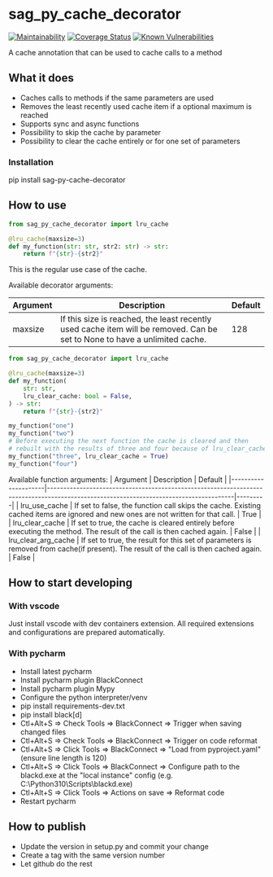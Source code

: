 # sag_py_cache_decorator
[![Maintainability][codeclimate-image]][codeclimate-url]
[![Coverage Status][coveralls-image]][coveralls-url]
[![Known Vulnerabilities][snyk-image]][snyk-url]

A cache annotation that can be used to cache calls to a method

## What it does
- Caches calls to methods if the same parameters are used
- Removes the least recently used cache item if a optional maximum is reached
- Supports sync and async functions
- Possibility to skip the cache by parameter
- Possibility to clear the cache entirely or for one set of parameters

### Installation
pip install sag-py-cache-decorator

## How to use
```python
from sag_py_cache_decorator import lru_cache

@lru_cache(maxsize=3)
def my_function(str: str, str2: str) -> str:
    return f"{str}-{str2}"
```

This is the regular use case of the cache.

Available decorator arguments:

| Argument | Description                                                                                                                | Default |
|----------|----------------------------------------------------------------------------------------------------------------------------|---------|
| maxsize  | If this size is reached, the least recently used cache item will be removed. Can be set to None to have a unlimited cache. | 128     |

```python
from sag_py_cache_decorator import lru_cache

@lru_cache(maxsize=3)
def my_function(
    str: str,
    lru_clear_cache: bool = False,
) -> str:
    return f"{str}-{str2}"

my_function("one")
my_function("two")
# Before executing the next function the cache is cleared and then
# rebuilt with the results of three and four because of lru_clear_cache = True
my_function("three", lru_clear_cache = True)
my_function("four")
```
Available function arguments:
| Argument            | Description                                                                                                                           | Default |
|---------------------|---------------------------------------------------------------------------------------------------------------------------------------|---------|
| lru_use_cache       | If set to false, the function call skips the cache. Existing cached items are ignored and new ones are not written for that call.     | True    |
| lru_clear_cache     | If set to true, the cache is cleared entirely before executing the method. The result of the call is then cached again.               | False   |
| lru_clear_arg_cache | If set to true, the result for this set of parameters is removed from cache(if present). The result of the call is then cached again. | False   |

## How to start developing

### With vscode

Just install vscode with dev containers extension. All required extensions and configurations are prepared automatically.

### With pycharm

* Install latest pycharm
* Install pycharm plugin BlackConnect
* Install pycharm plugin Mypy
* Configure the python interpreter/venv
* pip install requirements-dev.txt
* pip install black[d]
* Ctl+Alt+S => Check Tools => BlackConnect => Trigger when saving changed files
* Ctl+Alt+S => Check Tools => BlackConnect => Trigger on code reformat
* Ctl+Alt+S => Click Tools => BlackConnect => "Load from pyproject.yaml" (ensure line length is 120)
* Ctl+Alt+S => Click Tools => BlackConnect => Configure path to the blackd.exe at the "local instance" config (e.g. C:\Python310\Scripts\blackd.exe)
* Ctl+Alt+S => Click Tools => Actions on save => Reformat code
* Restart pycharm

## How to publish
* Update the version in setup.py and commit your change
* Create a tag with the same version number
* Let github do the rest


[codeclimate-image]:https://api.codeclimate.com/v1/badges/e29dcd8f76877962c93b/maintainability
[codeclimate-url]:https://codeclimate.com/github/SamhammerAG/sag_py_cache_decorator/maintainability
[coveralls-image]:https://coveralls.io/repos/github/SamhammerAG/sag_py_cache_decorator/badge.svg?branch=master
[coveralls-url]:https://coveralls.io/github/SamhammerAG/sag_py_cache_decorator?branch=master
[snyk-image]:https://snyk.io/test/github/SamhammerAG/sag_py_cache_decorator/badge.svg
[snyk-url]:https://snyk.io/test/github/SamhammerAG/sag_py_cache_decorator
